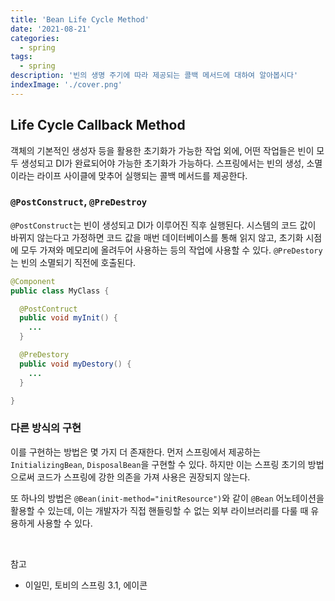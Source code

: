 ```yaml
---
title: 'Bean Life Cycle Method'
date: '2021-08-21'
categories:
  - spring
tags:
  - spring
description: '빈의 생명 주기에 따라 제공되는 콜백 메서드에 대하여 알아봅시다'
indexImage: './cover.png'
---
```


## Life Cycle Callback Method  

객체의 기본적인 생성자 등을 활용한 초기화가 가능한 작업 외에, 
어떤 작업들은 빈이 모두 생성되고 DI가 완료되어야 가능한 초기화가 가능하다. 
스프링에서는 빈의 생성, 소멸이라는 라이프 사이클에 맞추어 실행되는 콜백 메서드를 제공한다. 

### ```@PostConstruct```, ```@PreDestroy```  

```@PostConstruct```는 빈이 생성되고 DI가 이루어진 직후 실행된다. 
시스템의 코드 값이 바뀌지 않는다고 가정하면 코드 값을 매번 데이터베이스를 통해 읽지 않고, 초기화 시점에 모두 가져와 메모리에 올려두어 사용하는 등의 작업에 사용할 수 있다. 
```@PreDestory```는 빈의 소멸되기 직전에 호출된다. 

``` java
@Component
public class MyClass {

  @PostContruct
  public void myInit() {
    ...
  }

  @PreDestory
  public void myDestory() {
    ...
  }

}
```

### 다른 방식의 구현  

이를 구현하는 방법은 몇 가지 더 존재한다. 
먼저 스프링에서 제공하는 ```InitializingBean```, ```DisposalBean```을 구현할 수 있다. 
하지만 이는 스프링 초기의 방법으로써 코드가 스프링에 강한 의존을 가져 사용은 권장되지 않는다. 

또 하나의 방법은 ```@Bean(init-method="initResource")```와 같이 ```@Bean``` 어노테이션을 활용할 수 있는데, 이는 개발자가 직접 핸들링할 수 없는 외부 라이브러리를 다룰 때 유용하게 사용할 수 있다.  

<br/>

참고
- 이일민, 토비의 스프링 3.1, 에이콘